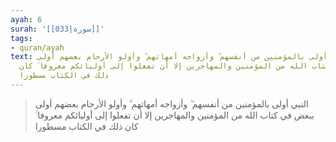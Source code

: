 ```yaml
---
ayah: 6
surah: '[[033|سورة]]'
tags:
- quran/ayah
text: النبي أولى بالمؤمنين من أنفسهم ۖ وأزواجه أمهاتهم ۗ وأولو الأرحام بعضهم أولى
  ببعض في كتاب الله من المؤمنين والمهاجرين إلا أن تفعلوا إلى أوليائكم معروفا ۚ كان
  ذلك في الكتاب مسطورا
---
```

> النبي أولى بالمؤمنين من أنفسهم ۖ وأزواجه أمهاتهم ۗ وأولو الأرحام بعضهم أولى ببعض في كتاب الله من المؤمنين والمهاجرين إلا أن تفعلوا إلى أوليائكم معروفا ۚ كان ذلك في الكتاب مسطورا
